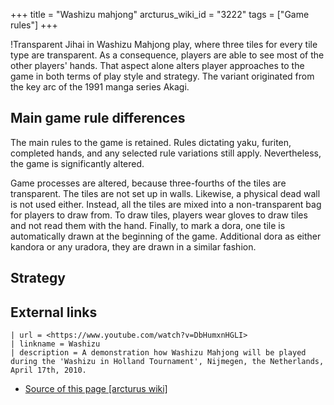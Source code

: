 +++
title = "Washizu mahjong"
arcturus_wiki_id = "3222"
tags = ["Game rules"]
+++

!Transparent Jihai in Washizu Mahjong play, where three tiles for every tile type are transparent. As a consequence, players are able to see most of the other players' hands. That aspect alone alters player approaches to the game in both terms of play style and strategy. The variant originated from the key arc of the 1991 manga series Akagi.

## Main game rule differences

The main rules to the game is retained. Rules dictating yaku, furiten, completed hands, and any selected rule variations still apply. Nevertheless, the game is significantly altered.

Game processes are altered, because three-fourths of the tiles are transparent. The tiles are not set up in walls. Likewise, a physical dead wall is not used either. Instead, all the tiles are mixed into a non-transparent bag for players to draw from. To draw tiles, players wear gloves to draw tiles and not read them with the hand. Finally, to mark a dora, one tile is automatically drawn at the beginning of the game. Additional dora as either kandora or any uradora, they are drawn in a similar fashion.

## Strategy

## External links

```Youtube
| url = <https://www.youtube.com/watch?v=DbHumxnHGLI>
| linkname = Washizu
| description = A demonstration how Washizu Mahjong will be played during the 'Washizu in Holland Tournament', Nijmegen, the Netherlands, April 17th, 2010.
```
- [Source of this page [arcturus wiki]](http://arcturus.su/wiki/Washizu_mahjong)